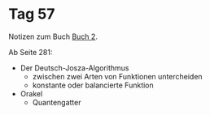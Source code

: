 # Tag 57

Notizen zum Buch [Buch 2](../Buch2.md).

Ab Seite 281:
* Der Deutsch-Josza-Algorithmus
  - zwischen zwei Arten von Funktionen untercheiden
  - konstante oder balancierte Funktion
* Orakel
  - Quantengatter
